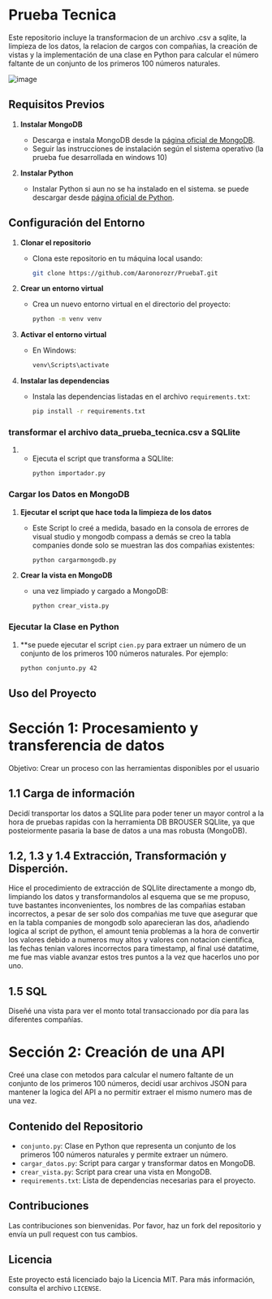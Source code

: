 # Prueba Tecnica 

Este repositorio incluye la transformacion de un archivo .csv a sqlite, la limpieza de los datos, la relacion de cargos con compañias, la creación de vistas y la implementación de una clase en Python para calcular el número faltante de un conjunto de los primeros 100 números naturales.

![image](https://github.com/user-attachments/assets/ffc9d671-44ce-43a9-95a3-e1642f9b6358)


## Requisitos Previos

1. **Instalar MongoDB**
   - Descarga e instala MongoDB desde la [página oficial de MongoDB](https://www.mongodb.com/try/download/community).
   - Seguir las instrucciones de instalación según el sistema operativo (la prueba fue desarrollada en windows 10)

2. **Instalar Python**
   - Instalar Python  si aun no se ha instalado en el sistema. se puede descargar desde [página oficial de Python](https://www.python.org/downloads/).

## Configuración del Entorno

1. **Clonar el repositorio**
   - Clona este repositorio en tu máquina local usando:
     ```bash
     git clone https://github.com/Aaronorozr/PruebaT.git

2. **Crear un entorno virtual**
   - Crea un nuevo entorno virtual en el directorio del proyecto:
     ```bash
     python -m venv venv
     ```

3. **Activar el entorno virtual**
   - En Windows:
     ```bash
     venv\Scripts\activate
     ```


4. **Instalar las dependencias**
   - Instala las dependencias listadas en el archivo `requirements.txt`:
     ```bash
     pip install -r requirements.txt
     ```

### transformar el archivo data_prueba_tecnica.csv a SQLlite
1. - Ejecuta el script que transforma a SQLlite:
     ```bash
     python importador.py
     ```

### Cargar los Datos en MongoDB

1. **Ejecutar el script que hace toda la limpieza de los datos**
   - Este Script lo creé a medida, basado en la consola de errores de visual studio y mongodb compass a demás se creo la tabla companies donde solo se muestran las dos compañias existentes:
     ```bash
     python cargarmongodb.py
     ```

2. **Crear la vista en MongoDB**
   - una vez limpiado y cargado a  MongoDB:
     ```bash
     python crear_vista.py
     ```
### Ejecutar la Clase en Python

1. **se puede ejecutar el script `cien.py` para extraer un número de un conjunto de los primeros 100 números naturales. Por ejemplo:
     ```bash
     python conjunto.py 42
     ```

## Uso del Proyecto

# Sección 1: Procesamiento y transferencia de datos
Objetivo: Crear un proceso con las herramientas disponibles por el usuario
## 1.1 Carga de información
Decidí transportar los datos a SQLlite para poder tener un mayor control a la hora de pruebas rapidas con la herramienta DB BROUSER SQLlite, ya que posteiormente pasaria la base de datos a una mas robusta (MongoDB).
## 1.2, 1.3 y 1.4 Extracción, Transformación y Disperción.
Hice el procedimiento de extracción de SQLlite directamente a mongo db, limpiando los datos y transformandolos al esquema que se me propuso, tuve bastantes inconvenientes, los nombres de las compañias estaban incorrectos, a pesar de ser solo dos compañias me tuve que asegurar que en la tabla companies de mongodb solo aparecieran las dos, añadiendo logica al script de python, el amount tenia problemas a la hora de convertir los valores debido a numeros muy altos y valores con notacion cientifica, las fechas tenian valores incorrectos para timestamp, al final usé datatime,
me fue mas viable avanzar estos tres puntos a la vez que hacerlos uno por uno.

## 1.5 SQL
   Diseñé una vista para ver el monto total transaccionado por día para las diferentes compañías.

# Sección 2: Creación de una API
Creé una clase con metodos para calcular el numero faltante de un conjunto de los primeros 100 números, decidí usar archivos JSON para mantener la logica del API a no permitir extraer el mismo numero mas de una vez. 

## Contenido del Repositorio

- `conjunto.py`: Clase en Python que representa un conjunto de los primeros 100 números naturales y permite extraer un número.
- `cargar_datos.py`: Script para cargar y transformar datos en MongoDB.
- `crear_vista.py`: Script para crear una vista en MongoDB.
- `requirements.txt`: Lista de dependencias necesarias para el proyecto.

## Contribuciones

Las contribuciones son bienvenidas. Por favor, haz un fork del repositorio y envía un pull request con tus cambios.

## Licencia

Este proyecto está licenciado bajo la Licencia MIT. Para más información, consulta el archivo `LICENSE`.

